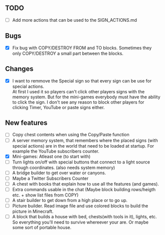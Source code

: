 ## TODO ##
- [ ] Add more actions that can be used to the SIGN_ACTIONS.md

## Bugs ##
- [x] Fix bug with COPY/DESTROY FROM and TO blocks. Sometimes they only COPY/DESTROY a small part between the blocks.

## Changes ##
- [x] I want to remmove the Special sign so that every sign can be use for special actions.\
At first I used it so players can't click other players signs with the memory system. But for the mini-games everybody must have the ability to click the sign. I don't see any reason to block other players for clicking Timer, YouTube or paste signs either.

## New features ##
- [ ] Copy chest contents when using the Copy/Paste function
- [ ] A server memory system, that remembers where the placed signs (with special actions) are in the world that need to be loaded at startup. For example the YouTube subscribers counter.
- [x] Mini-games: Atleast one (to start with)
- [ ] Turn lights on/off with special buttons that connect to a light source through coordinates. (also needs system memory)
- [ ] A bridge builder to get over water or canyons.
- [ ] Maybe a Twitter Subscribers Counter
- [ ] A chest with books that explain how to use all the features (and games).
- [ ] Extra commands usable in the chat (Maybe block building rows/heigth etc. + show list files from COPY)
- [ ] A stair builder to get down from a high place or to go up.
- [ ] Picture builder. Read image file and use colored blocks to build the picture in Minecraft.
- [ ] A block that builds a house with bed, chests(with tools in it), lights, etc. So everything you'll need to survive whereever your are. Or maybe some sort of portable house.
